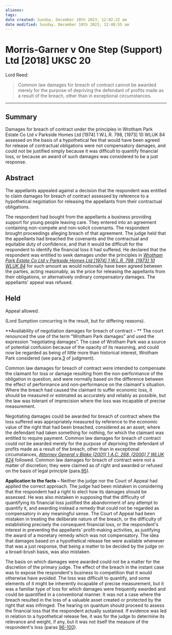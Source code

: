 ```yaml
---
aliases: 
tags: 
date created: Sunday, December 10th 2023, 12:02:22 am
date modified: Sunday, December 10th 2023, 12:40:55 am
---
```


# Morris-Garner v One Step (Support) Ltd [2018] UKSC 20

Lord Reed:

>Common law damages for breach of contract cannot be awarded merely for the purpose of depriving the defendant of profits made as a result of the breach, other than in exceptional circumstances.

---

## Summary

Damages for breach of contract under the principles in Wrotham Park Estate Co Ltd v Parkside Homes Ltd [1974] 1 W.L.R. 798, [1973] 10 WLUK 84 assessed on the basis of a hypothetical fee that would have been agreed for release of contractual obligations were not compensatory damages, and could not be justified simply because it was difficult to quantify financial loss, or because an award of such damages was considered to be a just response.

## Abstract

The appellants appealed against a decision that the respondent was entitled to claim damages for breach of contract assessed by reference to a hypothetical negotiation for releasing the appellants from their contractual obligations.

The respondent had bought from the appellants a business providing support for young people leaving care. They entered into an agreement containing non-compete and non-solicit covenants. The respondent brought proceedings alleging breach of that agreement. The judge held that the appellants had breached the covenants and the contractual and equitable duty of confidence, and that it would be difficult for the respondent to identify the financial loss it had suffered. He declared that the respondent was entitled to seek damages under the principles in _[Wrotham Park Estate Co Ltd v Parkside Homes Ltd [1974] 1 W.L.R. 798, [1973] 10 WLUK 84](https://uk.westlaw.com/Document/I0A2CEF40E42911DA8FC2A0F0355337E9/View/FullText.html?originationContext=document&transitionType=DocumentItem&ppcid=4f17744d18e148489bcf6540db844100&contextData=(sc.Default))_ for such amount as would notionally have been agreed between the parties, acting reasonably, as the price for releasing the appellants from their obligations, or alternatively ordinary compensatory damages. The appellants' appeal was refused.

## Held

Appeal allowed.

(Lord Sumption concurring in the result, but for differing reasons).

**Availability of negotiation damages for breach of contract – ** The court renounced the use of the term “Wrotham Park damages” and used the expression “negotiating damages”. The case of Wrotham Park was a source of potential confusion because of the opacity of its reasoning, and could now be regarded as being of little more than historical interest, Wrotham Park considered (see para.[3](javascript:void(0); "View judgment paragraphs") of judgment).

Common law damages for breach of contract were intended to compensate the claimant for loss or damage resulting from the non-performance of the obligation in question, and were normally based on the difference between the effect of performance and non-performance on the claimant's situation. Where the breach had caused the claimant to suffer economic loss, it should be measured or estimated as accurately and reliably as possible, but the law was tolerant of imprecision where the loss was incapable of precise measurement.

Negotiating damages could be awarded for breach of contract where the loss suffered was appropriately measured by reference to the economic value of the right that had been breached, considered as an asset; where the defendant had taken something for nothing, for which the claimant was entitled to require payment. Common law damages for breach of contract could not be awarded merely for the purpose of depriving the defendant of profits made as a result of the breach, other than in exceptional circumstances, _[Attorney General v Blake [2001] 1 A.C. 268, [2000] 7 WLUK 824](https://uk.westlaw.com/Document/I69119B70E42711DA8FC2A0F0355337E9/View/FullText.html?originationContext=document&transitionType=DocumentItem&ppcid=4f17744d18e148489bcf6540db844100&contextData=(sc.Default))_ followed. Common law damages for breach of contract were not a matter of discretion; they were claimed as of right and awarded or refused on the basis of legal principle (para.[95](javascript:void(0); "View judgment paragraphs")).

**Application to the facts –** Neither the judge nor the Court of Appeal had applied the correct approach. The judge had been mistaken in considering that the respondent had a right to elect how its damages should be assessed. He was also mistaken in supposing that the difficulty of quantifying its financial loss justified the abandonment of any attempt to quantify it, and awarding instead a remedy that could not be regarded as compensatory in any meaningful sense. The Court of Appeal had been mistaken in treating the deliberate nature of the breach, or the difficulty of establishing precisely the consequent financial loss, or the respondent's interest in preventing the appellants' profit-making activities, as justifying the award of a monetary remedy which was not compensatory. The idea that damages based on a hypothetical release fee were available whenever that was a just response, that being a matter to be decided by the judge on a broad-brush basis, was also mistaken.

The basis on which damages were awarded could not be a matter for the discretion of the primary judge. The effect of the breach in the instant case was to expose the respondent's business to competition that it would otherwise have avoided. The loss was difficult to quantify, and some elements of it might be inherently incapable of precise measurement, but it was a familiar type of loss for which damages were frequently awarded and could be quantified in a conventional manner. It was not a case where the breach resulted in the loss of a valuable asset created or protected by the right that was infringed. The hearing on quantum should proceed to assess the financial loss that the respondent actually sustained. If evidence was led in relation to a hypothetical release fee, it was for the judge to determine its relevance and weight, if any, but it was not itself the measure of the respondent's loss (paras [96-100](javascript:void(0); "View judgment paragraphs")).
